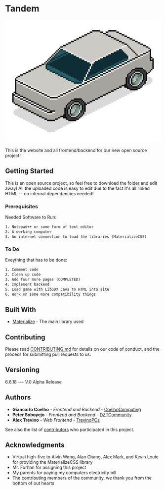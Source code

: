 # Tandem 
![Screenshot](templogo.png)
  
This is the website and all frontend/backend for our new open source project!

## Getting Started

  This is an open source project, so feel free to download the folder and edit away! All the uploaded code is easy to edit due to the fact it's all linked HTML -- no internal dependencies needed!

### Prerequisites

Needed Software to Run:

```
1. Notepad++ or some form of text editor
2. A working computer
3. An internet connection to load the libraries (MaterializeCSS)
```

### To Do

  Eveything that has to be done:

```
1. Comment code
2. Clean up code
3. Add four more pages (COMPLETED)
4. Implement backend
5. Load game with LibGDX Java to HTML into site
6. Work on some more compatibility things
```

## Built With

* [Materialize](https://materializecss.com/) - The main library used

## Contributing

Please read [CONTRIBUTING.md]() for details on our code of conduct, and the process for submitting pull requests to us.

## Versioning

6.6.18 --- V.0 Alpha Release

## Authors

* **Giancarlo Coelho** - *Frontend and Backend* - [CoelhoComputing](https://github.com/EkoFlame)
* **Peter Soboyejo** - *Frontend and Backend* - [DZTCommunity](https://github.com/dzt)
* **Alex Trevino** - *Web Frontend* - [TrevinoPCs](https://github.com/19trevinoa)

See also the list of [contributors](https://github.com/your/project/contributors) who participated in this project.

## Acknowledgments

* Virtual high-five to Alvin Wang, Alan Chang, Alex Mark, and Kevin Louie for providing the MaterializeCSS library 
* Mr. Forhan for assigning this project
* My parents for paying my computers electricity bill
* The contributing members of the community, we thank you from the bottom of out hearts
